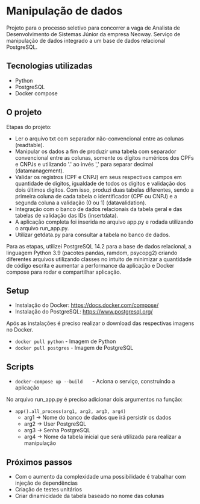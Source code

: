# Manipulação de dados

Projeto para o processo seletivo para concorrer a vaga de Analista de Desenvolvimento de Sistemas Júnior da empresa Neoway.
Serviço de manipulação de dados integrado a um base de dados relacional PostgreSQL.

## Tecnologias utilizadas

- Python 
- PostgreSQL
- Docker compose

## O projeto

Etapas do projeto:
- Ler o arquivo txt com separador não-convencional entre as colunas (readtable).
- Manipular os dados a fim de produzir uma tabela com separador convencional entre as colunas, somente os dígitos numéricos dos CPFs e CNPJs e utilizando '.' ao invés ',' para separar decimal (datamanagement).
- Validar os registros (CPF e CNPJ) em seus respectivos campos em quantidade de dígitos, igualdade de todos os dígitos e validação dos dois últimos dígitos. Com isso, produzi duas tabelas diferentes, sendo a primeira coluna de cada tabela o identificador (CPF ou CNPJ) e a segunda coluna a validação (0 ou 1) (datavalidation). 
- Integração com o banco de dados relacionais da tabela geral e das tabelas de validação das IDs (insertdata).
- A aplicação completa foi inserida no arquivo app.py e rodada utilizando o arquivo run_app.py.
- Utilizar getdata.py para consultar a tabela no banco de dados.  

Para as etapas, utilizei PostgreSQL 14.2 para a base de dados relacional, a linguagem Python 3.9 (pacotes pandas, ramdom, psycopg2) criando diferentes arquivos utilizando classes no intuito de minimizar a quantidade de código escrita e aumentar a performance da aplicação e Docker compose para rodar e compartilhar aplicação.

## Setup

- Instalação do Docker: https://docs.docker.com/compose/
- Instalação do PostgreSQL: https://www.postgresql.org/

Após as instalações é preciso realizar o download das respectivas imagens no Docker.
- `docker pull python` - Imagem de Python
- `docker pull postgres` - Imagem de PostgreSQL

## Scripts

- `docker-compose up --build   ` - Aciona o serviço, construindo a aplicação 

No arquivo run_app.py é preciso adicionar dois argumentos na função:
- `app().all_process(arg1, arg2, arg3, arg4)`
  - arg1 -> Nome do banco de dados que irá persistir os dados 
  - arg2 -> User PostgreSQL
  - arg3 -> Senha PostgreSQL 
  - arg4 -> Nome da tabela inicial que será utilizada para realizar a manipulação

## Próximos passos 

- Com o aumento da complexidade uma possibilidade é trabalhar com injeção de dependências
- Criação de testes unitários
- Criar dinamicidade da tabela baseado no nome das colunas
